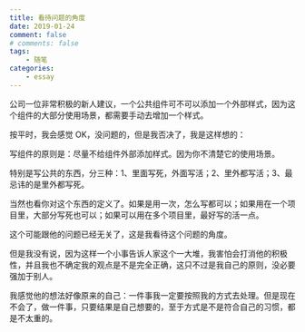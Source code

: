 ```yaml
---
title: 看待问题的角度
date: 2019-01-24
comment: false
# comments: false
tags:
    - 随笔
categories:
    - essay
---
```


公司一位非常积极的新人建议，一个公共组件可不可以添加一个外部样式，因为这个组件的大部分使用场景，都需要手动去增加一个样式。

按平时，我会感觉 OK，没问题的，但是我否决了，我是这样想的：

写组件的原则是：尽量不给组件外部添加样式。因为你不清楚它的使用场景。

特别是写公共的东西，分三种：1、里面写死，外面写活；2、里外都写活；3、最忌讳的是里外都写死。

当然也看你对这个东西的定义了。如果是用一次，怎么写都可以；如果用在一个项目里，大部分写死也可以；如果可以用在多个项目里，最好写的活一点。

这个可能跟他的问题已经无关了，这是我看待这个问题的角度。

但是我没有说，因为这样一个小事告诉人家这个一大堆，我害怕会打消他的积极性，并且我也不确定我的观点是不是完全正确，这只不过是我自己的原则，没必要强加于别人。

我感觉他的想法好像原来的自己：一件事我一定要按照我的方式去处理。但是现在不会了，做一件事，只要结果是自己想要的，至于方式是不是符合自己的习惯，都是不太重的。
